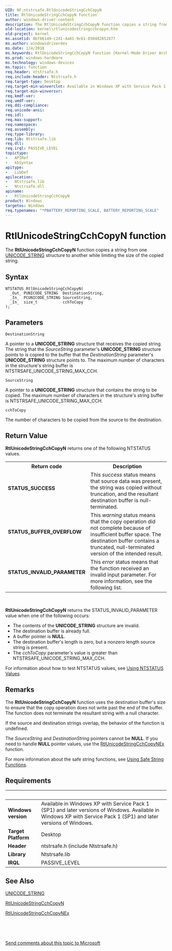 ```yaml
---
UID: NF:ntstrsafe.RtlUnicodeStringCchCopyN
title: RtlUnicodeStringCchCopyN function
author: windows-driver-content
description: The RtlUnicodeStringCchCopyN function copies a string from one UNICODE_STRING structure to another while limiting the size of the copied string.
old-location: kernel\rtlunicodestringcchcopyn.htm
old-project: kernel
ms.assetid: 8bf66149-c2d1-4a81-9c61-8504d2652877
ms.author: windowsdriverdev
ms.date: 1/4/2018
ms.keywords: RtlUnicodeStringCchCopyN function [Kernel-Mode Driver Architecture], ntstrsafe/RtlUnicodeStringCchCopyN, RtlUnicodeStringCchCopyN, safestrings_3a628b71-7686-45ef-8217-6501cd3c3eed.xml, kernel.rtlunicodestringcchcopyn
ms.prod: windows-hardware
ms.technology: windows-devices
ms.topic: function
req.header: ntstrsafe.h
req.include-header: Ntstrsafe.h
req.target-type: Desktop
req.target-min-winverclnt: Available in Windows XP with Service Pack 1 (SP1) and later versions of Windows.
req.target-min-winversvr: 
req.kmdf-ver: 
req.umdf-ver: 
req.ddi-compliance: 
req.unicode-ansi: 
req.idl: 
req.max-support: 
req.namespace: 
req.assembly: 
req.type-library: 
req.lib: Ntstrsafe.lib
req.dll: 
req.irql: PASSIVE_LEVEL
topictype:
-	APIRef
-	kbSyntax
apitype:
-	LibDef
apilocation:
-	Ntstrsafe.lib
-	Ntstrsafe.dll
apiname:
-	RtlUnicodeStringCchCopyN
product: Windows
targetos: Windows
req.typenames: "*PBATTERY_REPORTING_SCALE, BATTERY_REPORTING_SCALE"
---
```



# RtlUnicodeStringCchCopyN function
The <b>RtlUnicodeStringCchCopyN</b> function copies a string from one <a href="..\wudfwdm\ns-wudfwdm-_unicode_string.md">UNICODE_STRING</a> structure to another while limiting the size of the copied string.

## Syntax

````
NTSTATUS RtlUnicodeStringCchCopyN(
  _Out_ PUNICODE_STRING  DestinationString,
  _In_  PCUNICODE_STRING SourceString,
  _In_  size_t           cchToCopy
);
````

## Parameters

`DestinationString`

A pointer to a <b>UNICODE_STRING</b> structure that receives the copied string. The string that the <i>SourceString</i> parameter's <b>UNICODE_STRING</b> structure points to is copied to the buffer that the <i>DestinationString</i> parameter's <b>UNICODE_STRING</b> structure points to. The maximum number of characters in the structure's string buffer is NTSTRSAFE_UNICODE_STRING_MAX_CCH.

`SourceString`

A pointer to a <b>UNICODE_STRING</b> structure that contains the string to be copied. The maximum number of characters in the structure's string buffer is NTSTRSAFE_UNICODE_STRING_MAX_CCH.

`cchToCopy`

The number of characters to be copied from the source to the destination.


## Return Value

<b>RtlUnicodeStringCchCopyN</b> returns one of the following NTSTATUS values.
<table>
<tr>
<th>Return code</th>
<th>Description</th>
</tr>
<tr>
<td width="40%">
<dl>
<dt><b>STATUS_SUCCESS</b></dt>
</dl>
</td>
<td width="60%">
This <i>success</i> status means that source data was present, the string was copied without truncation, and the resultant destination buffer is null-terminated.

</td>
</tr>
<tr>
<td width="40%">
<dl>
<dt><b>STATUS_BUFFER_OVERFLOW</b></dt>
</dl>
</td>
<td width="60%">
This <i>warning</i> status means that the copy operation did not complete because of insufficient buffer space. The destination buffer contains a truncated, null-terminated version of the intended result.

</td>
</tr>
<tr>
<td width="40%">
<dl>
<dt><b>STATUS_INVALID_PARAMETER</b></dt>
</dl>
</td>
<td width="60%">
This <i>error</i> status means that the function received an invalid input parameter. For more information, see the following list.

</td>
</tr>
</table> 

<b>RtlUnicodeStringCchCopyN</b> returns the STATUS_INVALID_PARAMETER value when one of the following occurs:
<ul>
<li>The contents of the <b>UNICODE_STRING</b> structure are invalid.</li>
<li>The destination buffer is already full.</li>
<li>A buffer pointer is <b>NULL</b>.</li>
<li>The destination buffer's length is zero, but a nonzero length source string is present.</li>
<li>The <i>cchToCopy</i> parameter's value is greater than NTSTRSAFE_UNICODE_STRING_MAX_CCH.</li>
</ul>For information about how to test NTSTATUS values, see <a href="https://msdn.microsoft.com/library/windows/hardware/ff565436">Using NTSTATUS Values</a>.

## Remarks

The <b>RtlUnicodeStringCchCopyN</b> function uses the destination buffer's size to ensure that the copy operation does not write past the end of the buffer. The function does not terminate the resultant string with a null character.

If the source and destination strings overlap, the behavior of the function is undefined.

The <i>SourceString</i> and <i>DestinationString</i> pointers cannot be <b>NULL</b>. If you need to handle <b>NULL</b> pointer values, use the <a href="..\ntstrsafe\nf-ntstrsafe-rtlunicodestringcchcopynex.md">RtlUnicodeStringCchCopyNEx</a> function.

For more information about the safe string functions, see <a href="https://msdn.microsoft.com/library/windows/hardware/ff565508">Using Safe String Functions</a>.

## Requirements
| &nbsp; | &nbsp; |
| ---- |:---- |
| **Windows version** | Available in Windows XP with Service Pack 1 (SP1) and later versions of Windows. Available in Windows XP with Service Pack 1 (SP1) and later versions of Windows. |
| **Target Platform** | Desktop |
| **Header** | ntstrsafe.h (include Ntstrsafe.h) |
| **Library** | Ntstrsafe.lib |
| **IRQL** | PASSIVE_LEVEL |

## See Also

<a href="..\wudfwdm\ns-wudfwdm-_unicode_string.md">UNICODE_STRING</a>

<a href="..\ntstrsafe\nf-ntstrsafe-rtlunicodestringcchcopyn.md">RtlUnicodeStringCchCopyN</a>

<a href="..\ntstrsafe\nf-ntstrsafe-rtlunicodestringcchcopynex.md">RtlUnicodeStringCchCopyNEx</a>

 

 

<a href="mailto:wsddocfb@microsoft.com?subject=Documentation%20feedback [kernel\kernel]:%20RtlUnicodeStringCchCopyN function%20 RELEASE:%20(1/4/2018)&amp;body=%0A%0APRIVACY STATEMENT%0A%0AWe use your feedback to improve the documentation. We don't use your email address for any other purpose, and we'll remove your email address from our system after the issue that you're reporting is fixed. While we're working to fix this issue, we might send you an email message to ask for more info. Later, we might also send you an email message to let you know that we've addressed your feedback.%0A%0AFor more info about Microsoft's privacy policy, see http://privacy.microsoft.com/en-us/default.aspx." title="Send comments about this topic to Microsoft">Send comments about this topic to Microsoft</a>